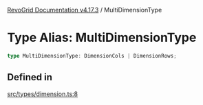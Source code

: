 [RevoGrid Documentation v4.17.3](README.md) / MultiDimensionType

# Type Alias: MultiDimensionType

```ts
type MultiDimensionType: DimensionCols | DimensionRows;
```

## Defined in

[src/types/dimension.ts:8](https://github.com/revolist/revogrid/blob/3aa06b5b2b2375c31a2a8275a0aefcbc04de60c5/src/types/dimension.ts#L8)
